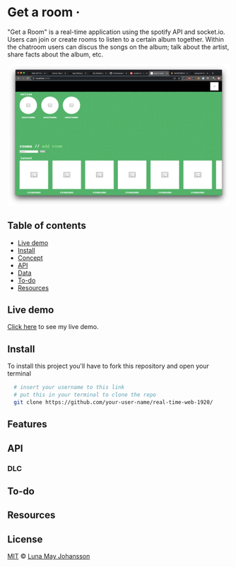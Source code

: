 # Get a room ·

"Get a Room" is a real-time application using the spotify API and socket.io. Users can join or create rooms to listen to a certain album together. Within the chatroom users can discus the songs on the album; talk about the artist, share facts about the album, etc.

![prototype 1](/img/prototype1.png)

## Table of contents
- [Live demo](#Live-demo)
- [Install](#Install)
- [Concept](#Concept)
- [API](#API)
- [Data](#DLC)
- [To-do](#To-do)
- [Resources](#Resources)

## Live demo
[Click here](...) to see my live demo.

## Install
To install this project you'll have to fork this repository and open your terminal

```bash
  # insert your username to this link
  # put this in your terminal to clone the repo
  git clone https://github.com/your-user-name/real-time-web-1920/
```

## Features


## API


### DLC


## To-do


## Resources


## License
[MIT](LICENSE) © [Luna May Johansson](https://github.com/maybuzz)

<!-- Add a link to your live demo in Github Pages 🌐-->

<!-- ☝️ replace this description with a description of your own work -->

<!-- replace the code in the /docs folder with your own, so you can showcase your work with GitHub Pages 🌍 -->

<!-- Add a nice image here at the end of the week, showing off your shiny frontend 📸 -->

<!-- Maybe a table of contents here? 📚 -->

<!-- How about a section that describes how to install this project? 🤓 -->

<!-- ...but how does one use this project? What are its features 🤔 -->

<!-- What external data source is featured in your project and what are its properties 🌠 -->

<!-- This would be a good place for your data life cycle ♻️-->

<!-- Maybe a checklist of done stuff and stuff still on your wishlist? ✅ -->

<!-- How about a license here? 📜  -->

[rubric]: https://docs.google.com/spreadsheets/d/e/2PACX-1vSd1I4ma8R5mtVMyrbp6PA2qEInWiOialK9Fr2orD3afUBqOyvTg_JaQZ6-P4YGURI-eA7PoHT8TRge/pubhtml

